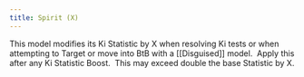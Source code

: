 ```yaml
---
title: Spirit (X)
---
```

This model modifies its Ki Statistic by X when resolving Ki tests or when attempting to Target or move into BtB with a [[Disguised]] model.  
Apply this after any Ki Statistic Boost.  This may exceed double the base Statistic by X.